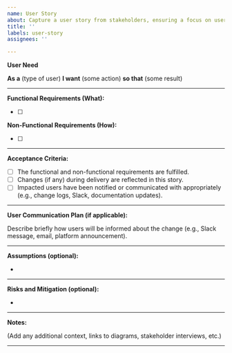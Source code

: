 ```yaml
---
name: User Story
about: Capture a user story from stakeholders, ensuring a focus on user outcomes and clear communication.
title: ''
labels: user-story
assignees: ''

---
```


**User Need**

**As a** (type of user)
**I want** (some action)
**so that** (some result)

---

**Functional Requirements (What):**

- [ ]

**Non-Functional Requirements (How):**

- [ ]

---

**Acceptance Criteria:**

- [ ] The functional and non-functional requirements are fulfilled.
- [ ] Changes (if any) during delivery are reflected in this story.
- [ ] Impacted users have been notified or communicated with appropriately (e.g., change logs, Slack, documentation updates).

---

**User Communication Plan (if applicable):**

Describe briefly how users will be informed about the change (e.g., Slack message, email, platform announcement).

---

**Assumptions (optional):**

- 

---

**Risks and Mitigation (optional):**

- 

---

**Notes:**

(Add any additional context, links to diagrams, stakeholder interviews, etc.)

---

<!-- Field explanations:

As a (type of user): The role that the stakeholder or user plays (developer, project manager, security team, etc.).

I want (some action): The specific action, functionality, or change the user is requesting.

so that (some result): The benefit or reason behind the action.

Functional Requirements: What you are building — feature behaviours or system capabilities.

Non-Functional Requirements: How it should behave — performance, security, reliability, etc.

Acceptance Criteria: Clear, measurable conditions to verify the story is complete and valuable.

User Communication Plan: How users will be made aware of relevant changes or impacts (essential for user trust).

Assumptions: Important assumptions that inform how the story is delivered.

Risks and Mitigation: Risks associated with the story and how they will be handled.

Notes: Any other useful information. 

Tip: Update this story if the scope changes during delivery to maintain clarity for everyone.
-->


